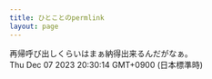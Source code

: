 ```yaml
---
title: ひとことのpermlink
layout: page
---
```

<div class="box" dt="1701948614680">
  再帰呼び出しくらいはまぁ納得出来るんだがなぁ。
  <div class="content is-small">Thu Dec 07 2023 20:30:14 GMT+0900 (日本標準時)</div>
</div>